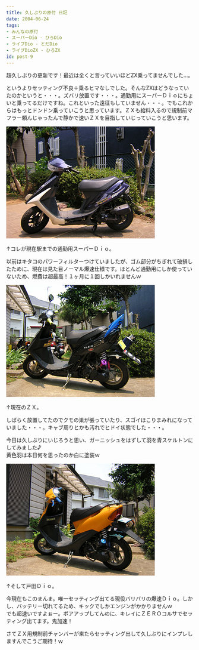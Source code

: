 ```yaml
---
title: 久しぶりの原付 日記
date: 2004-06-24
tags:
- みんなの原付
- スーパーDio - ひろDio
- ライブDio - とだDio
- ライブDioZX - ひろZX
id: post-9
---
```



<p class="sentence">超久しぶりの更新です！最近は全くと言っていいほどZX乗ってませんでした...。</p>
<p class="sentence spacing10">というよりセッティング不良＋乗るヒマなしでした。そんなZXはどうなっていたのかというと・・・。ズバリ放置です・・・。通勤用にスーパーＤｉｏにちょいと乗ってるだけですね。これといった遠征もしていません・・・。でもこれからはもっとドンドン乗っていこうと思っています。ＺＸも給料入るので規制前マフラー頼んじゃったんで静かで速いＺＸを目指していじっていこうと思います。</p>
<div class="center spacing"><img src="/photo/diary/2004.06.24_zx1.jpg" alt=""></div>
<p class="sentence">↑コレが現在駅までの通勤用スーパーＤｉｏ。</p>
<p class="sentence spacing10">以前はキタコのパワーフィルターつけていましたが、ゴム部分がちぎれて破損したために、現在は見た目ノーマル爆速仕様です。ほとんど通勤用にしか使っていないため、燃費は超最高！１ヶ月に１回しかいれませんｗ </p>
<div class="center spacing"><img src="/photo/diary/2004.06.24_zx2.jpg" alt=""></div>
<p class="sentence">↑現在のＺＸ。</p>
<p class="sentence">しばらく放置してたのでクモの巣が張っていたり、スゴイほこりまみれになっていました・・・。キャブ周りとかも汚れでヒドイ状態でした・・・。</p>
<p class="sentence spacing10">今日は久しぶりにいじろうと思い、ガーニッシュをはずして羽を青スケルトンにしてみました♪<br>黄色羽は本日何を思ったのか白に塗装ｗ</p>
<div class="center spacing"><img src="/photo/diary/2004.06.24_zx3.jpg" alt=""></div>
<p class="sentence">↑そして戸田Ｄｉｏ。</p>
<p class="sentence">今現在もこのまんま。唯一セッティング出てる現役バリバリの爆速Ｄｉｏ。しかし、バッテリー切れてるため、キックでしかエンジンがかかりませんｗ<br>
でも超速いですよぉー。ボアアップしてんのに、キレイにＺＥＲＯコルサでセッティング出てます。鬼加速！</p>

<p class="sentence">さてＺＸ用規制前チャンバーが来たらセッティング出して久しぶりにインプレしますんでこうご期待！ｗ </p>
